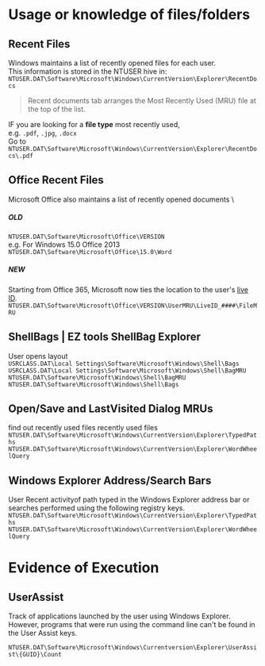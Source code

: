 # Usage or knowledge of files/folders
## Recent Files
Windows maintains a list of recently opened files for each user. \
This information is stored in the NTUSER hive in: \
`NTUSER.DAT\Software\Microsoft\Windows\CurrentVersion\Explorer\RecentDocs`
> Recent documents tab arranges the Most Recently Used (MRU) file at the top of the list.

IF you are looking for a __file type__ most recently used, \
e.g.  `.pdf`, `.jpg`, `.docx` \
Go to `NTUSER.DAT\Software\Microsoft\Windows\CurrentVersion\Explorer\RecentDocs\.pdf`

## Office Recent Files

Microsoft Office also maintains a list of recently opened documents \

##### OLD 
`NTUSER.DAT\Software\Microsoft\Office\VERSION` \
e.g. For Windows 15.0 Office 2013 \
`NTUSER.DAT\Software\Microsoft\Office\15.0\Word`
##### NEW
Starting from Office 365, Microsoft now ties the location to the user's [live ID](https://www.microsoft.com/en-us/security/blog/2008/05/07/what-is-a-windows-live-id/). \
`NTUSER.DAT\Software\Microsoft\Office\VERSION\UserMRU\LiveID_####\FileMRU`

## ShellBags | EZ tools ShellBag Explorer
User opens layout \
`USRCLASS.DAT\Local Settings\Software\Microsoft\Windows\Shell\Bags` \
`USRCLASS.DAT\Local Settings\Software\Microsoft\Windows\Shell\BagMRU` \
`NTUSER.DAT\Software\Microsoft\Windows\Shell\BagMRU` \
`NTUSER.DAT\Software\Microsoft\Windows\Shell\Bags`

## Open/Save and LastVisited Dialog MRUs
find out recently used files
recently used files
`NTUSER.DAT\Software\Microsoft\Windows\CurrentVersion\Explorer\TypedPaths` \
`NTUSER.DAT\Software\Microsoft\Windows\CurrentVersion\Explorer\WordWheelQuery`

## Windows Explorer Address/Search Bars
User Recent activityof path typed in the Windows Explorer address bar or searches performed using the following registry keys. \
`NTUSER.DAT\Software\Microsoft\Windows\CurrentVersion\Explorer\TypedPaths` \
`NTUSER.DAT\Software\Microsoft\Windows\CurrentVersion\Explorer\WordWheelQuery`

# Evidence of Execution
## UserAssist
Track of applications launched by the user using Windows Explorer. \
However, programs that were run using the command line can't be found in the User Assist keys.

`NTUSER.DAT\Software\Microsoft\Windows\Currentversion\Explorer\UserAssist\{GUID}\Count`
















